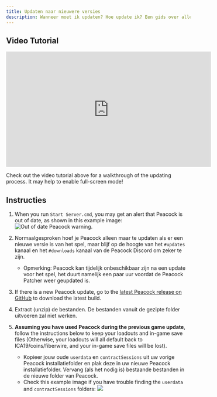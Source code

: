 ```yaml
---
title: Updaten naar nieuwere versies
description: Wanneer moet ik updaten? Hoe update ik? Een gids over alles wat je moet weten over updaten.
---
```


## Video Tutorial

<iframe width="560" height="315" src="https://www.youtube-nocookie.com/embed/nF5ngiuDe5M?start=484" title="YouTube video player" frameborder="0" allow="autoplay; encrypted-media;picture-in-picture; web-share" referrerpolicy="strict-origin-when-cross-origin" allowfullscreen="true"></iframe>

Check out the video tutorial above for a walkthrough of the updating process. It may help to enable full-screen mode!

## Instructies

1. When you run `Start Server.cmd`, you may get an alert that Peacock is out of date, as shown in this example image: ![Out of date Peacock warning](/img/peacock_out_of_date.png).
2. Normaalgesproken hoef je Peacock alleen maar te updaten als er een nieuwe versie is van het spel, maar blijf op de hoogte van het `#updates` kanaal en het `#downloads` kanaal van de Peacock Discord om zeker te zijn.
    - Opmerking: Peacock kan tijdelijk onbeschikbaar zijn na een update voor het spel, het duurt namelijk een paar uur voordat de Peacock Patcher weer geupdated is.
3. If there is a new Peacock update, go to the [latest Peacock release on GitHub](https://github.com/thepeacockproject/Peacock/releases/latest) to download the latest build.
4. Extract (unzip) de bestanden. De bestanden vanuit de gezipte folder uitvoeren zal niet werken.
5. **Assuming you have used Peacock during the previous game update**, follow the instructions below to keep your loadouts and in-game save files (Otherwise, your loadouts will all default back to ICA19/coins/fiberwire, and your in-game save files will be lost).

    - Kopieer jouw oude `userdata` en `contractSessions` uit uw vorige Peacock installatiefolder en plak deze in uw nieuwe Peacock installatiefolder. Vervang (als het nodig is) bestaande bestanden in de nieuwe folder van Peacock.
    - Check this example image if you have trouble finding the `userdata` and `contractSessions` folders: ![](/img/userdata_contractsessions.png)
